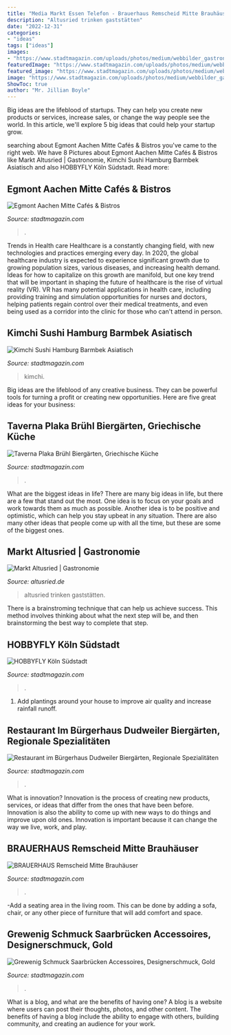 ```yaml
---
title: "Media Markt Essen Telefon - Brauerhaus Remscheid Mitte Brauhäuser"
description: "Altusried trinken gaststätten"
date: "2022-12-31"
categories:
- "ideas"
tags: ["ideas"]
images:
- "https://www.stadtmagazin.com/uploads/photos/medium/webbilder_gastronomie_slides_new_4756_2.jpg"
featuredImage: "https://www.stadtmagazin.com/uploads/photos/medium/webbilder_gastronomie_slides_new_4756_2.jpg"
featured_image: "https://www.stadtmagazin.com/uploads/photos/medium/webbilder_gastronomie_slides_3827_6.jpg"
image: "https://www.stadtmagazin.com/uploads/photos/medium/webbilder_gastronomie_slides_3827_6.jpg"
ShowToc: true
author: "Mr. Jillian Boyle"
---
```



Big ideas are the lifeblood of startups. They can help you create new products or services, increase sales, or change the way people see the world. In this article, we'll explore 5 big ideas that could help your startup grow.

	

		
searching about Egmont Aachen Mitte Cafés &amp; Bistros you've came to the right web. We have 8 Pictures about Egmont Aachen Mitte Cafés &amp; Bistros like Markt Altusried | Gastronomie, Kimchi Sushi Hamburg Barmbek Asiatisch and also HOBBYFLY Köln Südstadt. Read more:
		
    
## Egmont Aachen Mitte Cafés &amp; Bistros

<img loading=lazy src="https://www.stadtmagazin.com/uploads/photos/medium/webbilder_gastronomie_slides_3827_6.jpg" onerror="this.onerror=null;this.src='https://tse1.mm.bing.net/th?id=OIP.h_7k8BDqaneXdtFYgErbtwAAAA&amp;pid=15.1';" alt="Egmont Aachen Mitte Cafés &amp; Bistros">

_Source: stadtmagazin.com_

>. 

	

Trends in Health care
Healthcare is a constantly changing field, with new technologies and practices emerging every day.  In 2020, the global healthcare industry is expected to experience significant growth due to growing population sizes, various diseases, and increasing health demand. Ideas for how to capitalize on this growth are manifold, but one key trend that will be important in shaping the future of healthcare is the rise of virtual reality (VR). VR has many potential applications in health care, including providing training and simulation opportunities for nurses and doctors, helping patients regain control over their medical treatments, and even being used as a corridor into the clinic for those who can't attend in person.

    
## Kimchi Sushi Hamburg Barmbek Asiatisch

<img loading=lazy src="https://www.stadtmagazin.com/uploads/photos/medium/webbilder_gastronomie_slides_3795_2.jpg" onerror="this.onerror=null;this.src='https://tse1.mm.bing.net/th?id=OIP.3y3Lz5YacQk4ws257IvEYAAAAA&amp;pid=15.1';" alt="Kimchi Sushi Hamburg Barmbek Asiatisch">

_Source: stadtmagazin.com_

>kimchi. 

	

Big ideas are the lifeblood of any creative business. They can be powerful tools for turning a profit or creating new opportunities. Here are five great ideas for your business:

    
## Taverna Plaka Brühl Biergärten, Griechische Küche

<img loading=lazy src="https://www.stadtmagazin.com/uploads/photos/medium/webbilder_gastronomie_slides_new_4756_2.jpg" onerror="this.onerror=null;this.src='https://tse1.mm.bing.net/th?id=OIP.sVGdi4j-vdecbnhDnmA0fQHaEn&amp;pid=15.1';" alt="Taverna Plaka Brühl Biergärten, Griechische Küche">

_Source: stadtmagazin.com_

>. 

	

What are the biggest ideas in life?
There are many big ideas in life, but there are a few that stand out the most. One idea is to focus on your goals and work towards them as much as possible. Another idea is to be positive and optimistic, which can help you stay upbeat in any situation. There are also many other ideas that people come up with all the time, but these are some of the biggest ones.

    
## Markt Altusried | Gastronomie

<img loading=lazy src="https://www.altusried.de/fileadmin/_migrated/pics/Baeren.jpg" onerror="this.onerror=null;this.src='https://tse1.mm.bing.net/th?id=OIP.xc_rPm0UUvr5GTUfYSqBRAHaFj&amp;pid=15.1';" alt="Markt Altusried | Gastronomie">

_Source: altusried.de_

>altusried trinken gaststätten. 

	

There is a brainstroming technique that can help us achieve success. This method involves thinking about what the next step will be, and then brainstorming the best way to complete that step.

    
## HOBBYFLY Köln Südstadt

<img loading=lazy src="https://www.stadtmagazin.com/uploads/photos/medium/webbilder_shopping_slides_new_455_6.jpg" onerror="this.onerror=null;this.src='https://tse2.mm.bing.net/th?id=OIP.vDDIh9GpeSUWRM4owz5w8AHaEn&amp;pid=15.1';" alt="HOBBYFLY Köln Südstadt">

_Source: stadtmagazin.com_

>. 

	

1. Add plantings around your house to improve air quality and increase rainfall runoff.

    
## Restaurant Im Bürgerhaus Dudweiler Biergärten, Regionale Spezialitäten

<img loading=lazy src="https://www.stadtmagazin.com/uploads/photos/medium/webbilder_gastronomie_slides_new_4787_6.jpg" onerror="this.onerror=null;this.src='https://tse4.mm.bing.net/th?id=OIP.xrV6Rmt5lCQTs8nKBvh6TAHaEn&amp;pid=15.1';" alt="Restaurant im Bürgerhaus Dudweiler Biergärten, Regionale Spezialitäten">

_Source: stadtmagazin.com_

>. 

	

What is innovation?
Innovation is the process of creating new products, services, or ideas that differ from the ones that have been before. Innovation is also the ability to come up with new ways to do things and improve upon old ones. Innovation is important because it can change the way we live, work, and play.

    
## BRAUERHAUS Remscheid Mitte Brauhäuser

<img loading=lazy src="https://www.stadtmagazin.com/uploads/photos/medium/webbilder_gastronomie_slides_3526_3.jpg" onerror="this.onerror=null;this.src='https://tse2.mm.bing.net/th?id=OIP.0xbvlh6RBlOb6W9-q14n6gAAAA&amp;pid=15.1';" alt="BRAUERHAUS Remscheid Mitte Brauhäuser">

_Source: stadtmagazin.com_

>. 

	

-Add a seating area in the living room. This can be done by adding a sofa, chair, or any other piece of furniture that will add comfort and space.

    
## Grewenig Schmuck Saarbrücken Accessoires, Designerschmuck, Gold

<img loading=lazy src="https://www.stadtmagazin.com/uploads/photos/medium/webbilder_shopping_slides_new_1671_2.jpg" onerror="this.onerror=null;this.src='https://tse4.mm.bing.net/th?id=OIP.wQjVxSa5XPp60uCAhq5hBAE8DF&amp;pid=15.1';" alt="Grewenig Schmuck Saarbrücken Accessoires, Designerschmuck, Gold">

_Source: stadtmagazin.com_

>. 

	

What is a blog, and what are the benefits of having one?
A blog is a website where users can post their thoughts, photos, and other content. The benefits of having a blog include the ability to engage with others, building community, and creating an audience for your work.

